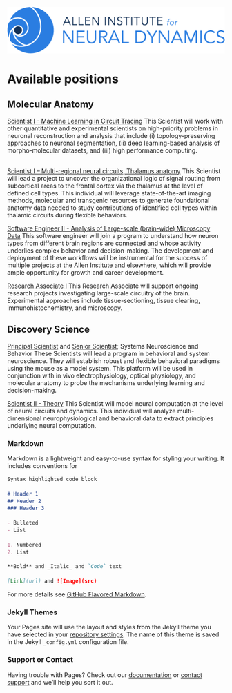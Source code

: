 ![AIND](/assets/img/AIND_logo.png)

# Available positions

## Molecular Anatomy

[Scientist I - Machine Learning in Circuit Tracing](https://alleninstitute.hrmdirect.com/employment/job-opening.php?req=1679008)
This Scientist will work with other quantitative and experimental scientists on high-priority problems in neuronal reconstruction and analysis that include (i) topology-preserving approaches to neuronal segmentation, (ii) deep learning-based analysis of morpho-molecular datasets, and (iii) high performance computing.  
<br />

[Scientist I – Multi-regional neural circuits, Thalamus anatomy](https://alleninstitute.hrmdirect.com/employment/job-opening.php?req=1835514)
This Scientist will lead a project to uncover the organizational logic of signal routing from subcortical areas to the frontal cortex via the thalamus at the level of defined cell types. This individual will leverage state-of-the-art imaging methods, molecular and transgenic resources to generate foundational anatomy data needed to study contributions of identified cell types within thalamic circuits during flexible behaviors.  


[Software Engineer II - Analysis of Large-scale (brain-wide) Microscopy Data](https://alleninstitute.hrmdirect.com/employment/job-opening.php?req=1814849)
This software engineer will join a program to understand how neuron types from different brain regions are connected and whose activity underlies complex behavior and decision-making. The development and deployment of these workflows will be instrumental for the success of multiple projects at the Allen Institute and elsewhere, which will provide ample opportunity for growth and career development.  


[Research Associate I](https://alleninstitute.hrmdirect.com/employment/job-opening.php?req=1850165)
This Research Associate will support ongoing research projects investigating large-scale circuitry of the brain. Experimental approaches include tissue-sectioning, tissue clearing, immunohistochemistry, and microscopy.  


## Discovery Science

[Principal Scientist](https://alleninstitute.hrmdirect.com/employment/job-opening.php?req=1848423) and [Senior Scientist](https://alleninstitute.hrmdirect.com/employment/job-opening.php?req=1848402); Systems Neuroscience and Behavior
These Scientists will lead a program in behavioral and system neuroscience. They will establish robust and flexible behavioral paradigms using the mouse as a model system. This platform will be used in conjunction with in vivo electrophysiology, optical physiology, and molecular anatomy to probe the mechanisms underlying learning and decision-making.  


[Scientist II - Theory](https://alleninstitute.hrmdirect.com/employment/job-opening.php?req=1850150)
This Scientist will model neural computation at the level of neural circuits and dynamics. This individual will analyze multi-dimensional neurophysiological and behavioral data to extract principles underlying neural computation.  




### Markdown

Markdown is a lightweight and easy-to-use syntax for styling your writing. It includes conventions for

```markdown
Syntax highlighted code block

# Header 1
## Header 2
### Header 3

- Bulleted
- List

1. Numbered
2. List

**Bold** and _Italic_ and `Code` text

[Link](url) and ![Image](src)
```

For more details see [GitHub Flavored Markdown](https://guides.github.com/features/mastering-markdown/).

### Jekyll Themes

Your Pages site will use the layout and styles from the Jekyll theme you have selected in your [repository settings](https://github.com/Manuel83/sample/settings). The name of this theme is saved in the Jekyll `_config.yml` configuration file.

### Support or Contact

Having trouble with Pages? Check out our [documentation](https://help.github.com/categories/github-pages-basics/) or [contact support](https://github.com/contact) and we’ll help you sort it out.

